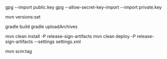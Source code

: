 gpg --import public.key
gpg --allow-secret-key-import --import private.key 

mvn versions:set

gradle build
gradle uploadArchives

mvn clean install -P release-sign-artifacts
mvn clean deploy  -P release-sign-artifacts --settings settings.xml

mvn scm:tag
